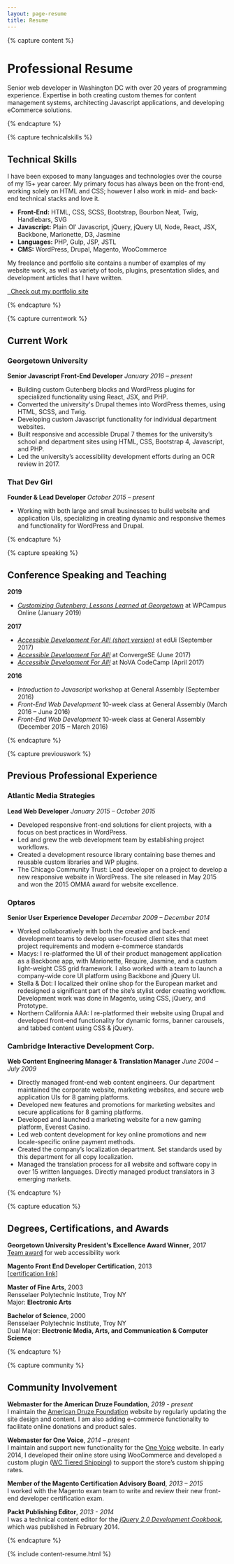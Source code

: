 ```yaml
---
layout: page-resume
title: Resume
---
```


{% capture content %}

# Professional Resume

Senior web developer in Washington DC with over 20 years of programming experience. Expertise in both creating custom themes for content management systems, architecting Javascript applications, and developing eCommerce solutions.

{% endcapture %}

{% capture technicalskills %}

## Technical Skills

I have been exposed to many languages and technologies over the course of my 15+ year career. My primary focus has always been on the front-end, working solely on HTML and CSS; however I also work in mid- and back-end technical stacks and love it.

* **Front-End:** HTML, CSS, SCSS, Bootstrap, Bourbon Neat, Twig, Handlebars, SVG
* **Javascript:** Plain Ol’ Javascript, jQuery, jQuery UI, Node, React, JSX, Backbone, Marionette, D3, Jasmine
* **Languages:** PHP, Gulp, JSP, JSTL
* **CMS:** WordPress, Drupal, Magento, WooCommerce

My freelance and portfolio site contains a number of examples of my website work, as well as variety of tools, plugins, presentation slides, and development articles that I have written.

<a href="https://thatdevgirl.com" class="btn">
  <span class="fas fa-code-branch">&nbsp;</span>
  Check out my portfolio site
</a>

{% endcapture %}

{% capture currentwork %}

## Current Work

### Georgetown University
**Senior Javascript Front-End Developer**
_January 2016 – present_

* Building custom Gutenberg blocks and WordPress plugins for specialized functionality using React, JSX, and PHP.
* Converted the university's Drupal themes into WordPress themes, using HTML, SCSS, and Twig.
* Developing custom Javascript functionality for individual department websites.
* Built responsive and accessible Drupal 7 themes for the university’s school and department sites using HTML, CSS, Bootstrap 4, Javascript, and PHP.
* Led the university’s accessibility development efforts during an OCR review in 2017.

### That Dev Girl
**Founder & Lead Developer**
_October 2015 – present_

* Working with both large and small businesses to build website and application UIs, specializing in creating dynamic and responsive themes and functionality for WordPress and Drupal.

{% endcapture %}

{% capture speaking %}

## Conference Speaking and Teaching

**2019**

* _[Customizing Gutenberg: Lessons Learned at Georgetown](https://talks.thatdevgirl.com/gutenberg)_ at WPCampus Online (January 2019)

**2017**

* _[Accessible Development For All! (short version)](https://talks.thatdevgirl.com/accessibility-edui)_ at edUi (September 2017)
* _[Accessible Development For All!](https://talks.thatdevgirl.com/accessibility)_ at ConvergeSE (June 2017)
* _[Accessible Development For All!](https://talks.thatdevgirl.com/accessibility)_ at NoVA CodeCamp (April 2017)

**2016**

* _Introduction to Javascript_ workshop at General Assembly (September 2016)
* _Front-End Web Development_ 10-week class at General Assembly (March 2016 – June 2016)
* _Front-End Web Development_ 10-week class at General Assembly (December 2015 – March 2016)

{% endcapture %}

{% capture previouswork %}

## Previous Professional Experience

### Atlantic Media Strategies
**Lead Web Developer**
_January 2015 – October 2015_

* Developed responsive front-end solutions for client projects, with a focus on best practices in WordPress.
* Led and grew the web development team by establishing project workflows.
* Created a development resource library containing base themes and reusable custom libraries and WP plugins.
* The Chicago Community Trust: Lead developer on a project to develop a new responsive website in WordPress. The site released in May 2015 and won the 2015 OMMA award for website excellence.

### Optaros
**Senior User Experience Developer**
_December 2009 – December 2014_

* Worked collaboratively with both the creative and back-end development teams to develop user-focused client sites that meet project requirements and modern e-commerce standards
* Macys: I re-platformed the UI of their product management application as a Backbone app, with Marionette, Require, Jasmine, and a custom light-weight CSS grid framework. I also worked with a team to launch a company-wide core UI platform using Backbone and jQuery UI.
* Stella & Dot: I localized their online shop for the European market and redesigned a significant part of the site’s stylist order creating workflow. Development work was done in Magento, using CSS, jQuery, and Prototype.
* Northern California AAA: I re-platformed their website using Drupal and developed front-end functionality for dynamic forms, banner carousels, and tabbed content using CSS & jQuery.

### Cambridge Interactive Development Corp.
**Web Content Engineering Manager & Translation Manager**
_June 2004 – July 2009_

* Directly managed front-end web content engineers. Our department maintained the corporate website, marketing websites, and secure web application UIs for 8 gaming platforms.
* Developed new features and promotions for marketing websites and secure applications for 8 gaming platforms.
* Developed and launched a marketing website for a new gaming platform, Everest Casino.
* Led web content development for key online promotions and new locale-specific online payment methods.
* Created the company’s localization department. Set standards used by this department for all copy localization.
* Managed the translation process for all website and software copy in over 15 written languages. Directly managed product translators in 3 emerging markets.

{% endcapture %}

{% capture education %}

## Degrees, Certifications, and Awards

**Georgetown University President's Excellence Award Winner**, 2017 <br>
[Team award](https://hr.georgetown.edu/news-story/2017-presidents-excellence-awards/) for web accessibility work

**Magento Front End Developer Certification**, 2013 <br>
[[certification link](http://www.magentocommerce.com/certification/directory/dev/663722/)]

**Master of Fine Arts**, 2003 <br>
Rensselaer Polytechnic Institute, Troy NY <br>
Major: **Electronic Arts**

**Bachelor of Science**, 2000 <br>
Rensselaer Polytechnic Institute, Troy NY <br>
Dual Major: **Electronic Media, Arts, and Communication & Computer Science**

{% endcapture %}

{% capture community %}

## Community Involvement

**Webmaster for the American Druze Foundation**, _2019 - present_ <br>
I maintain the [American Druze Foundation](https://www.americandruzefoundation.org) website by regularly updating the site design and content. I am also adding e-commerce functionality to facilitate online donations and product sales.

**Webmaster for One Voice**, _2014 – present_ <br>
I maintain and support new functionality for the [One Voice](http://www.onevoicecommunity.org/) website. In early 2014, I developed their online store using WooCommerce and developed a custom plugin ([WC Tiered Shipping](https://wordpress.org/plugins/wc-tiered-shipping/)) to support the store’s custom shipping rates.

**Member of the Magento Certification Advisory Board**, _2013 – 2015_ <br>
I worked with the Magento exam team to write and review their new front-end developer certification exam.

**Packt Publishing Editor**, _2013 - 2014_ <br>
I was a technical content editor for the _[jQuery 2.0 Development Cookbook](https://www.packtpub.com/web-development/jquery-20-development-cookbook)_, which was published in February 2014.

{% endcapture %}

{% include content-resume.html %}
